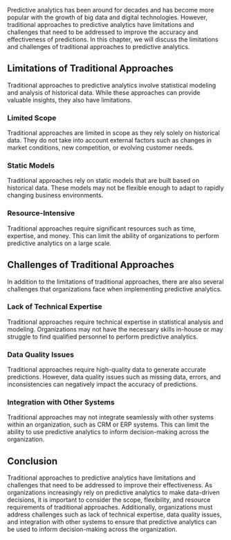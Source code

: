 
Predictive analytics has been around for decades and has become more popular with the growth of big data and digital technologies. However, traditional approaches to predictive analytics have limitations and challenges that need to be addressed to improve the accuracy and effectiveness of predictions. In this chapter, we will discuss the limitations and challenges of traditional approaches to predictive analytics.

Limitations of Traditional Approaches
-------------------------------------

Traditional approaches to predictive analytics involve statistical modeling and analysis of historical data. While these approaches can provide valuable insights, they also have limitations.

### Limited Scope

Traditional approaches are limited in scope as they rely solely on historical data. They do not take into account external factors such as changes in market conditions, new competition, or evolving customer needs.

### Static Models

Traditional approaches rely on static models that are built based on historical data. These models may not be flexible enough to adapt to rapidly changing business environments.

### Resource-Intensive

Traditional approaches require significant resources such as time, expertise, and money. This can limit the ability of organizations to perform predictive analytics on a large scale.

Challenges of Traditional Approaches
------------------------------------

In addition to the limitations of traditional approaches, there are also several challenges that organizations face when implementing predictive analytics.

### Lack of Technical Expertise

Traditional approaches require technical expertise in statistical analysis and modeling. Organizations may not have the necessary skills in-house or may struggle to find qualified personnel to perform predictive analytics.

### Data Quality Issues

Traditional approaches require high-quality data to generate accurate predictions. However, data quality issues such as missing data, errors, and inconsistencies can negatively impact the accuracy of predictions.

### Integration with Other Systems

Traditional approaches may not integrate seamlessly with other systems within an organization, such as CRM or ERP systems. This can limit the ability to use predictive analytics to inform decision-making across the organization.

Conclusion
----------

Traditional approaches to predictive analytics have limitations and challenges that need to be addressed to improve their effectiveness. As organizations increasingly rely on predictive analytics to make data-driven decisions, it is important to consider the scope, flexibility, and resource requirements of traditional approaches. Additionally, organizations must address challenges such as lack of technical expertise, data quality issues, and integration with other systems to ensure that predictive analytics can be used to inform decision-making across the organization.
